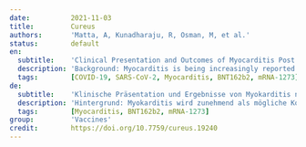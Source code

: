 ```yaml
---
date:          2021-11-03
title:         Cureus
authors:       'Matta, A, Kunadharaju, R, Osman, M, et al.'
status:        default
en:
  subtitle:    'Clinical Presentation and Outcomes of Myocarditis Post mRNA Vaccination: A Meta-Analysis and Systematic Review'
  description: 'Background: Myocarditis is being increasingly reported as a potential complication of both Pfizer-BioNTech and Moderna vaccines for COVID-19. One thousand five hundred and twenty-two cases were reported as of September 02, 2021, as per CDC’s (Centers for Disease Control) vaccine adverse event reporting system. Most of the published data is available in the form of case reports and series. There is a need to compile the demographic data, clinical features, and outcomes in these patients. – Methods: A systematic search was conducted in PubMed, Embase, Web of science, and google scholar for published literature between January 01, 2020, and July 17, 2021. Individual data of 69 patients were pooled from 25 qualifying case reports and case series. – Results: The median age of onset was 21 years. 92.7% of the patients were male. 76.8% of patients received the Pfizer-BioNTech vaccine, and 23.2% received the Moderna vaccine. 88.5% developed symptoms after the second dose. Patients were admitted to the hospital a median of three days post-vaccination. All the patients had chest pain and elevated troponin. The myocarditis was confirmed on cardiac MRI in 87% of the patients. Most of the patients had late gadolinium enhancement on MRI. The median length of stay was four days. All the reported patients recovered and were discharged. – Conclusion: Post-mRNA vaccination myocarditis is seen predominantly in young males within a few days after their second dose of vaccination. The pathophysiology of myocarditis is not well known. The prognosis is good as all the reported patients recovered. The presence of late gadolinium enhancement on cardiac MRI indicated myocardial necrosis/fibrosis and further studies are needed to establish the long-term prognosis of the condition.'
  tags:        [COVID-19, SARS-CoV-2, Myocarditis, BNT162b2, mRNA-1273]
de:
  subtitle:    'Klinische Präsentation und Ergebnisse von Myokarditis nach mRNA-Impfung: Eine Meta-Analyse und systematische Überprüfung'
  description: 'Hintergrund: Myokarditis wird zunehmend als mögliche Komplikation der Impfstoffe von Pfizer-BioNTech und Moderna für COVID-19 gemeldet. Bis zum 02. September 2021 wurden eintausendfünfhundertzweiundzwanzig Fälle gemäß dem Meldesystem der CDC (Centers for Disease Control) für unerwünschte Ereignisse bei Impfstoffen gemeldet. Die meisten der veröffentlichten Daten liegen in Form von Fallberichten und Serien vor. Es besteht die Notwendigkeit, die demografischen Daten, die klinischen Merkmale und die Ergebnisse bei diesen Patienten zusammenzustellen. - Methoden: Es wurde eine systematische Suche in PubMed, Embase, Web of science und google scholar nach veröffentlichter Literatur zwischen dem 01. Januar 2020 und dem 17. Juli 2021 durchgeführt. Die individuellen Daten von 69 Patienten wurden aus 25 qualifizierten Fallberichten und Fallserien gepoolt. - Ergebnisse: Das mediane Alter bei Beginn der Erkrankung betrug 21 Jahre. 92,7 % der Patienten waren männlich. 76,8 % der Patienten erhielten den Impfstoff von Pfizer-BioNTech und 23,2 % den Impfstoff von Moderna. Bei 88,5 % traten die Symptome nach der zweiten Dosis auf. Die Patienten wurden im Median drei Tage nach der Impfung ins Krankenhaus eingeliefert. Alle Patienten hatten Brustschmerzen und einen erhöhten Troponinwert. Bei 87 % der Patienten wurde die Myokarditis durch eine kardiale MRT bestätigt. Die meisten Patienten hatten eine späte Gadoliniumanreicherung im MRT. Die mediane Aufenthaltsdauer betrug vier Tage. Alle gemeldeten Patienten erholten sich und konnten entlassen werden. - Schlussfolgerung: Eine Myokarditis nach einer mRNA-Impfung tritt vor allem bei jungen Männern innerhalb weniger Tage nach ihrer zweiten Impfdosis auf. Die Pathophysiologie der Myokarditis ist nicht genau bekannt. Die Prognose ist gut, da sich alle berichteten Patienten erholt haben. Das Vorhandensein einer späten Gadoliniumanreicherung auf der kardialen MRT deutet auf eine myokardiale Nekrose/Fibrose hin, und es sind weitere Studien erforderlich, um die Langzeitprognose der Erkrankung zu ermitteln.' 
  tags:        [Myocarditis, BNT162b2, mRNA-1273]
group:         'Vaccines'
credit:        https://doi.org/10.7759/cureus.19240
---
```

